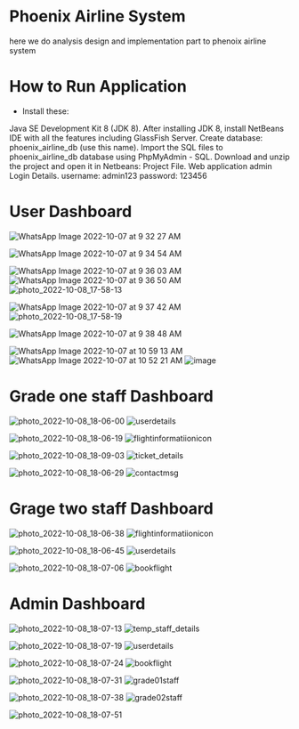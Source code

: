  # Phoenix Airline System 
here we do analysis design and implementation part to phenoix airline system
  
  
  # How to Run Application
  - Install these:

Java SE Development Kit 8 (JDK 8).
After installing JDK 8, install NetBeans IDE with all the features including GlassFish Server.
Create database: phoenix_airline_db (use this name).
Import the SQL files to phoenix_airline_db database using PhpMyAdmin - SQL.
Download and unzip the project and open it in Netbeans: Project File.
Web application admin Login Details.
username: admin123
password: 123456



# User Dashboard


![WhatsApp Image 2022-10-07 at 9 32 27 AM](https://user-images.githubusercontent.com/98662905/194707271-c2a191d9-342a-41aa-802e-0ba5f203bc68.jpeg)

![WhatsApp Image 2022-10-07 at 9 34 54 AM](https://user-images.githubusercontent.com/98662905/194707286-1820c2eb-28aa-478b-ad7c-5cb0c09e3441.jpeg)

![WhatsApp Image 2022-10-07 at 9 36 03 AM](https://user-images.githubusercontent.com/98662905/194707296-f4d0e4a8-fd13-44d1-a633-c0ed4b20c9e4.jpeg)
![WhatsApp Image 2022-10-07 at 9 36 50 AM](https://user-images.githubusercontent.com/98662905/194707304-e9de9f9a-882c-497f-b0b7-e82b6009ab70.jpeg)
![photo_2022-10-08_17-58-13](https://user-images.githubusercontent.com/98662905/194707710-3b773047-439f-40d2-9262-e2acc5a0a11d.jpg)

![WhatsApp Image 2022-10-07 at 9 37 42 AM](https://user-images.githubusercontent.com/98662905/194707316-57ed8921-1c54-4c11-b358-d146a79b3c8e.jpeg)
![photo_2022-10-08_17-58-19](https://user-images.githubusercontent.com/98662905/194707724-87ff3a83-e214-42b6-a78a-9427458d9195.jpg)

![WhatsApp Image 2022-10-07 at 9 38 48 AM](https://user-images.githubusercontent.com/98662905/194707326-42dc93f9-6251-4586-b0b5-06e469d76235.jpeg)

![WhatsApp Image 2022-10-07 at 10 59 13 AM](https://user-images.githubusercontent.com/98662905/194707390-9d0d96b6-0e05-48f7-864e-4d3664e306c5.jpeg)
![WhatsApp Image 2022-10-07 at 10 52 21 AM](https://user-images.githubusercontent.com/98662905/194707402-3db32f46-0c00-4b2a-9dc7-7cf493432124.jpeg)
![image](https://user-images.githubusercontent.com/98662905/194707512-579b28c6-4105-4652-954f-37f9a597e961.png)

# Grade one staff Dashboard
![photo_2022-10-08_18-06-00](https://user-images.githubusercontent.com/98662905/194709587-ee490312-884b-4e3d-b37f-5745d102a650.jpg)
![userdetails](https://user-images.githubusercontent.com/98662905/194709596-ad7a1677-8de9-471f-bcf3-8b4075ad0320.jpg)

![photo_2022-10-08_18-06-19](https://user-images.githubusercontent.com/98662905/194709614-cbaebe8c-eb05-4041-b4c5-a6728145317d.jpg)
![flightinformatiionicon](https://user-images.githubusercontent.com/98662905/194709662-d1cc977f-94d7-47b1-832f-e73008f50535.jpg)


![photo_2022-10-08_18-09-03](https://user-images.githubusercontent.com/98662905/194709695-87d55f5c-eee5-4b79-9254-b93094904709.jpg)
![ticket_details](https://user-images.githubusercontent.com/98662905/194709698-2ac92ee4-aaa8-4e15-a364-03d2701bd948.jpg)

![photo_2022-10-08_18-06-29](https://user-images.githubusercontent.com/98662905/194709713-1285e8f9-4428-4d70-81a1-c9ec929ecd52.jpg)
![contactmsg](https://user-images.githubusercontent.com/98662905/194709725-142b29b8-42f7-4909-a47a-167a952b9d25.jpg)

# Grage two staff Dashboard

![photo_2022-10-08_18-06-38](https://user-images.githubusercontent.com/98662905/194709818-6950b0f2-ac43-4f8a-8629-8ea49e519860.jpg)
![flightinformatiionicon](https://user-images.githubusercontent.com/98662905/194709837-18b9aeab-3512-4e96-957a-c509f730751a.jpg)


![photo_2022-10-08_18-06-45](https://user-images.githubusercontent.com/98662905/194709851-194be4b8-a0c2-4f9c-ad0b-cdbfbf9f9de6.jpg)
![userdetails](https://user-images.githubusercontent.com/98662905/194709596-ad7a1677-8de9-471f-bcf3-8b4075ad0320.jpg)

![photo_2022-10-08_18-07-06](https://user-images.githubusercontent.com/98662905/194709921-edf73c1f-0f73-4b58-998d-ccba829e7657.jpg)
![bookflight](https://user-images.githubusercontent.com/98662905/194709939-4ea7da49-4501-4970-95d7-b239c9423a20.jpg)


# Admin Dashboard

![photo_2022-10-08_18-07-13](https://user-images.githubusercontent.com/98662905/194710185-19307dc7-3727-4669-9b66-678010cd8d91.jpg)
![temp_staff_details](https://user-images.githubusercontent.com/98662905/194710190-e37d2a72-463e-45f9-ac2a-1aef8fce5415.jpg)

![photo_2022-10-08_18-07-19](https://user-images.githubusercontent.com/98662905/194710206-91a39435-a5dc-4f0a-83fc-7d88adef9e73.jpg)
![userdetails](https://user-images.githubusercontent.com/98662905/194709596-ad7a1677-8de9-471f-bcf3-8b4075ad0320.jpg)

![photo_2022-10-08_18-07-24](https://user-images.githubusercontent.com/98662905/194710227-c1229417-1a6b-4541-9674-84ee025ed932.jpg)
![bookflight](https://user-images.githubusercontent.com/98662905/194710244-f4ea59d8-05a9-4080-a0a5-883c18baf4d1.jpg)
 
 ![photo_2022-10-08_18-07-31](https://user-images.githubusercontent.com/98662905/194710260-07869e32-5c8d-4d25-a1c0-d2a5278db552.jpg)
![grade01staff](https://user-images.githubusercontent.com/98662905/194710271-04c762fc-fac8-4307-9bf6-f4f3ec2b5ce2.jpg)

![photo_2022-10-08_18-07-38](https://user-images.githubusercontent.com/98662905/194710288-5bc21405-879e-4d91-ba79-c244fb7918ed.jpg)
![grade02staff](https://user-images.githubusercontent.com/98662905/194710297-fdd65e38-5596-4672-92b3-f7535f094aa7.jpg)

![photo_2022-10-08_18-07-51](https://user-images.githubusercontent.com/98662905/194710330-5c173581-18ad-469d-95cf-aa2d8f0b28d4.jpg)




